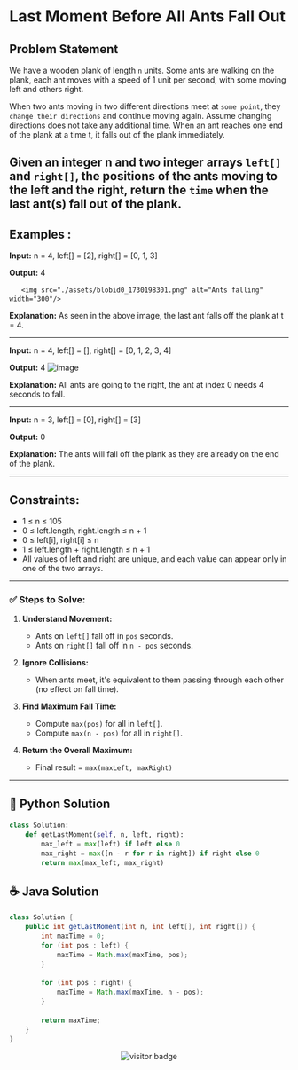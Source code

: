 # **Last Moment Before All Ants Fall Out**

## Problem Statement

We have a wooden plank of length `n` units. Some ants are walking on the plank, each ant moves with a speed of 1 unit per second, with some moving left and others right.

When two ants moving in two different directions meet at `some point`, they `change their directions` and continue moving again. Assume changing directions does not take any additional time. When an ant reaches one end of the plank at a time t, it falls out of the plank immediately.

Given an integer n and two integer arrays `left[]` and `right[]`, the positions of the ants moving to the left and the right, return the `time` when the last ant(s) fall out of the plank.
---

## **Examples :**

**Input:** n = 4, left[] = [2], right[] = [0, 1, 3]

**Output:** 4

       <img src="./assets/blobid0_1730198301.png" alt="Ants falling" width="300"/>

**Explanation:** As seen in the above image, the last ant falls off the plank at t = 4.


---


**Input:**  n = 4, left[] = [], right[] = [0, 1, 2, 3, 4]

**Output:** 4
        ![image](./assets/blobid0_1730198302.png)

**Explanation:** All ants are going to the right, the ant at index 0 needs 4 seconds to fall.

---

**Input:** n = 3, left[] = [0], right[] = [3]

**Output:** 0

**Explanation:** The ants will fall off the plank as they are already on the end of the plank.


---

## Constraints:

- 1 ≤ n ≤ 105
- 0 ≤ left.length, right.length ≤ n + 1
- 0 ≤ left[i], right[i] ≤ n
- 1 ≤ left.length + right.length ≤ n + 1
- All values of left and right are unique, and each value can appear only in one of the two arrays.

---

### **✅ Steps to Solve:**

1. **Understand Movement:**

   * Ants on `left[]` fall off in `pos` seconds.
   * Ants on `right[]` fall off in `n - pos` seconds.

2. **Ignore Collisions:**

   * When ants meet, it's equivalent to them passing through each other (no effect on fall time).

3. **Find Maximum Fall Time:**

   * Compute `max(pos)` for all in `left[]`.
   * Compute `max(n - pos)` for all in `right[]`.

4. **Return the Overall Maximum:**

   * Final result = `max(maxLeft, maxRight)`


---




## 🐍 Python Solution

```python
class Solution:
    def getLastMoment(self, n, left, right):
        max_left = max(left) if left else 0
        max_right = max([n - r for r in right]) if right else 0
        return max(max_left, max_right)

```
## ☕️ Java Solution

```java
class Solution {
    public int getLastMoment(int n, int left[], int right[]) {
        int maxTime = 0;
        for (int pos : left) {
            maxTime = Math.max(maxTime, pos);
        }

        for (int pos : right) {
            maxTime = Math.max(maxTime, n - pos);
        }

        return maxTime;
    }
}

```
<p align="center">
  <img src="https://visitor-badge.laobi.icu/badge?page_id=second-largest-problem" alt="visitor badge"/>

</p>
